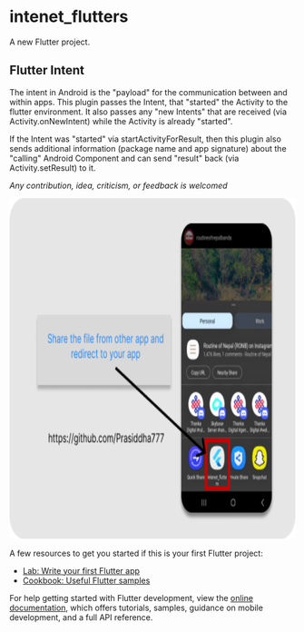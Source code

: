 # intenet_flutters

A new Flutter project.

## Flutter Intent

The intent in Android is the "payload" for the communication between and within apps. This plugin passes the Intent, that "started" the Activity to the flutter environment. It also passes any "new Intents" that are received (via Activity.onNewIntent) while the Activity is already "started".

If the Intent was "started" via startActivityForResult, then this plugin also sends additional information (package name and app signature) about the "calling" Android Component and can send "result" back (via Activity.setResult) to it.

*Any contribution, idea, criticism, or feedback is welcomed*

<img src="https://raw.githubusercontent.com/Prasiddha777/Flutter_Intent/main/assets/bg.png" alt="bg" width="700" height="600">

A few resources to get you started if this is your first Flutter project:

- [Lab: Write your first Flutter app](https://docs.flutter.dev/get-started/codelab)
- [Cookbook: Useful Flutter samples](https://docs.flutter.dev/cookbook)

For help getting started with Flutter development, view the
[online documentation](https://docs.flutter.dev/), which offers tutorials,
samples, guidance on mobile development, and a full API reference.
